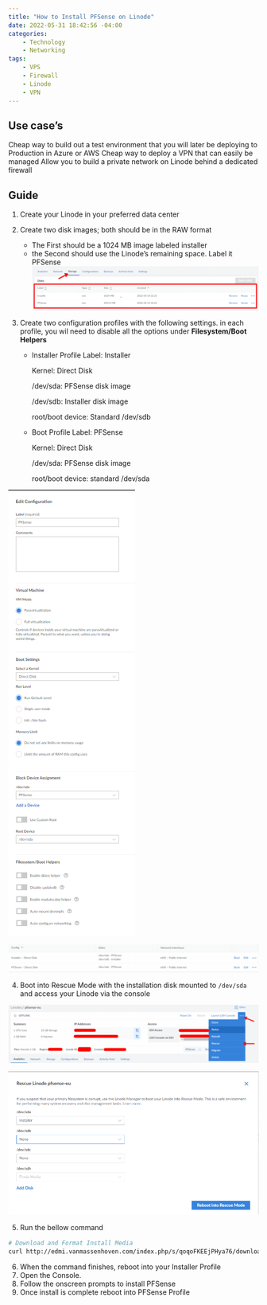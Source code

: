 ```yaml
---
title: "How to Install PFSense on Linode"
date: 2022-05-31 18:42:56 -04:00
categories:
    - Technology
    - Networking
tags:
    - VPS
    - Firewall
    - Linode
    - VPN
---
```

## Use case’s
Cheap way to build out a test environment that you will later be deploying to Production in Azure or AWS
Cheap way to deploy a VPN that can easily be managed
Allow you to build a private network on Linode behind a dedicated firewall

## Guide
1. Create your Linode in your preferred data center
2. Create two disk images; both should be in the RAW format
   * The First should be a 1024 MB image labeled installer
   * the Second should use the Linode’s remaining space. Label it PFSense
![Image1](/assets/2022/PFSense-On-Linode/Image%201.png)

3. Create two configuration profiles with the following settings. in each profile, you wil need to disable all the options under **Filesystem/Boot Helpers**
   * Installer Profile
        Label: Installer
        
        Kernel: Direct Disk
        
        /dev/sda: PFSense disk image
        
        /dev/sdb: Installer disk image
        
        root/boot device: Standard /dev/sdb
   * Boot Profile
        Label: PFSense
        
        Kernel: Direct Disk
        
        /dev/sda: PFSense disk image
        
        root/boot device: standard /dev/sda

![Image2](/assets/2022/PFSense-On-Linode/image%202.png)

![Image3](/assets/2022/PFSense-On-Linode/Image%203.png)

4. Boot into Rescue Mode with the installation disk mounted to `/dev/sda` and access your Linode via the console


![Image4](/assets/2022/PFSense-On-Linode/image%206.png)



![Image5](/assets/2022/PFSense-On-Linode/image%207.png)


5. Run the bellow command
```bash
# Download and Format Install Media
curl http://edmi.vanmassenhoven.com/index.php/s/qoqoFKEEjPHya76/download/pfSense-CE-memstick-serial-2.6.0-RELEASE-amd64.img | dd of=/dev/sda
```

6. When the command finishes, reboot into your Installer Profile
7. Open the Console.
8. Follow the onscreen prompts to install PFSense
9. Once install is complete reboot into PFSense Profile